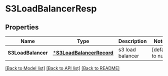 # S3LoadBalancerResp

## Properties
Name | Type | Description | Notes
------------ | ------------- | ------------- | -------------
**S3LoadBalancer** | [***S3LoadBalancerRecord**](S3LoadBalancerRecord.md) | s3 load balancer | [default to null]

[[Back to Model list]](../README.md#documentation-for-models) [[Back to API list]](../README.md#documentation-for-api-endpoints) [[Back to README]](../README.md)


